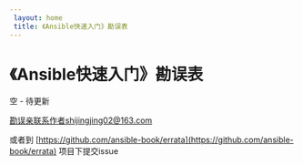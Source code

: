 ```yaml
---
 layout: home
 title: 《Ansible快速入门》勘误表
---
```


# 《Ansible快速入门》勘误表

空 - 待更新

勘误亲联系作者shijingjing02@163.com

或者到 [https://github.com/ansible-book/errata](https://github.com/ansible-book/errata) 项目下提交issue
